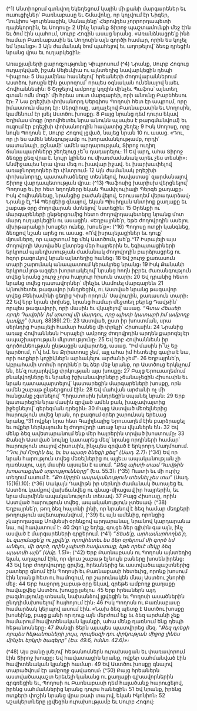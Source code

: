 
(^1) Անտիոքում գտնվող եկեղեցում կային մի քանի մարգարեներ եւ ուսուցիչներ՝ Բառնաբասը եւ Շմավոնը, որ կոչվում
էր Նիգեր, Ղուկիոս Կյուրենացին, Մանայենը՝ Հերովդես չորրորդապետի դայեկորդին, եւ Սողոսը։ 2 Մինչ նրանք Տիրոջ
պաշտամունքի մեջ էին եւ ծոմ էին պահում, Սուրբ Հոգին ասաց նրանց. «Առանձնացրե՛ք ինձ համար Բառնաբասին եւ
Սողոսին այն գործի համար, որին ես կոչել եմ նրանց»։ 3 Այն ժամանակ ծոմ պահելով եւ աղոթելով՝ ձեռք դրեցին նրանց
վրա եւ ուղարկեցին։


Առաքյալների քարոզչությունը Կիպրոսում
(^4) Նրանք, Սուրբ Հոգուց ուղարկված, իջան Սելեւկիա ու այնտեղից նավարկեցին դեպի Կիպրոս։ 5 Սալամինա
հասնելով՝ հրեաների ժողովարաններում Աստծու խոսքն էին քարոզում՝ որպես օգնական ունենալով նաեւ
Հովհաննեսին։ 6 Շրջելով ամբողջ կղզին մինչեւ Պաֆոս՝ այնտեղ գտան ոմն մոգի՝ մի հրեա սուտ մարգարեի, որի անունը
Բարեհեսու էր։ 7 Նա բդեշխի փոխանորդ Սերգիոս Պողոսի հետ էր ապրում, որը իմաստուն մարդ էր։ Սերգիոսը,
աղաչելով Բառնաբասին եւ Սողոսին, կամենում էր լսել Աստծու խոսքը։ 8 Բայց նրանց դեմ դուրս եկավ Եղիմաս մոգը
(որովհետեւ նրա անունն այսպես է թարգմանվում) եւ ուզում էր բդեշխի փոխանորդին հավատից շեղել։ 9 Իսկ Սողոսը,
որը նույն Պողոսն է, Սուրբ Հոգով լցված, նայեց նրան 10 ու ասաց. «Դու, որ լի ես ամեն նենգությամբ ու
խորամանկությամբ, որդի՛ սատանայի, թշնամի՛ ամեն արդարության, Տիրոջ ուղիղ ճանապարհները շեղելուց չե՞ս
դադարելու։ 11 Եվ արդ, ահա Տիրոջ ձեռքը քեզ վրա է. կույր կլինես ու միառժամանակ արեւ չես տեսնի»։ Անմիջապես նրա
վրա մեգ ու խավար իջավ. եւ խարխափելով առաջնորդողներ էր փնտրում։ 12 Այն ժամանակ բդեշխի փոխանորդը,
պատահածները տեսնելով, հավատաց՝ զարմանալով Տիրոջ վարդապետության վրա։
(^13) Պաֆոսից խարիսխ վերցնելով՝ Պողոսը եւ իր հետ եղողները եկան Պամփյուլիայի Պերգե քաղաքը։ Իսկ
Հովհաննեսը, նրանցից բաժանվելով, Երուսաղեմ վերադարձավ։ Նրանք էլ,^14 Պերգեից գնալով, եկան Պիսիդյան Անտիոք
քաղաքը եւ շաբաթ օրը ժողովարան մտնելով՝ նստեցին։ 15 Օրենքի ու մարգարեների ընթերցումից հետո
ժողովրդապետերը նրանց մոտ մարդ ուղարկեցին ու ասացին. «Եղբայրնե՛ր, եթե ժողովրդին ասելու մխիթարանքի
խոսքեր ունեք, խոսե՛ք»։
(^16) Պողոսը ոտքի կանգնեց, ձեռքով նշան արեց ու ասաց. «Ո՛վ իսրայելացիներ եւ դուք՝ մյուսներդ, որ պաշտում եք մեկ
Աստծուն, լսե՛ք.^17 Իսրայելի այս ժողովրդի Աստվածն ընտրեց մեր հայրերին եւ եգիպտացիների երկրում պանդխտության
ժամանակ ժողովրդին բարձրացրեց ու հզոր բազուկով նրան այնտեղից հանեց։ 18 Եվ շուրջ քառասուն տարի շարունակ
անապատում կերակրեց նրանց։ 19 Իսկ Քանանի երկրում յոթ ազգեր խորտակելով՝ նրանց հողն իբրեւ ժառանգություն
տվեց նրանց շուրջ չորս հարյուր հիսուն տարի։ 20 Եվ դրանից հետո նրանց տվեց դատավորներ՝ մինչեւ Սամուել
մարգարեն։ 21 Այնուհետեւ թագավոր խնդրեցին, ու Աստված նրանց թագավոր տվեց Բենիամինի ցեղից Կիսի որդուն՝
Սավուղին, քառասուն տարի։ 22 Եվ երբ նրան փոխեց, նրանց համար մեջտեղ բերեց Դավթին՝ որպես թագավորի, որի
մասին եւ վկայելով՝ ասաց. _“Գտա Հեսսեի որդի Դավթին՝ իմ սրտով մի մարդու, որը պիտի կատարի իմ ամբողջ կամքը”_
(Սաղ. 88(89).21)։ 23 Աստված, ըստ իր խոստման, սրա սերնդից Իսրայելի համար հանեց մի փրկչի՝ Հիսուսին։ 24 Նրանից
առաջ Հովհաննեսն Իսրայելի ամբողջ ժողովրդին արդեն քարոզել էր ապաշխարության մկրտությունը։ 25 Եվ երբ
Հովհաննեսն իր գործունեության ընթացքն ավարտեց, ասաց. “Իմ մասին ի՞նչ եք կարծում, ո՞վ եմ. ես Քրիստոսը չեմ, այլ
ահա իմ հետեւից գալիս է նա, որի ոտքերի կոշիկներն արձակելու արժանի չեմ”։ 26 Եղբայրնե՛ր, Աբրահամի տոհմի
որդինե՛ր եւ ձեր մեջ նրանք, որ Աստծուց երկնչում են, ձե՛զ ուղարկվեց փրկության այս խոսքը։ 27 Բայց Երուսաղեմում
բնակվողները եւ նրանց իշխանավորները չճանաչեցին Հիսուսին եւ նրան դատապարտելով՝ կատարեցին մարգարեների
խոսքը, որն ամեն շաբաթ ընթերցում էին։ 28 Եվ մահվան արժանի ոչ մի հանցանք չգտնելով՝ Պիղատոսին խնդրեցին
սպանել նրան։ 29 Երբ կատարեցին նրա մասին գրված ամեն բան, խաչափայտից իջեցնելով՝ գերեզման դրեցին։ 30 Բայց
Աստված մեռելներից հարություն տվեց նրան, որ բազում օրեր շարունակ երեւաց նրանց,^31 ովքեր նրա հետ Գալիլեայից
Երուսաղեմ էին բարձրացել եւ ովքեր ներկայումս էլ ժողովրդի առաջ նրա վկաներն են։ 32 Եվ մենք ձեզ ավետարանում
ենք մեր հայրերին տրված խոստումը։ 33 Քանզի Աստված նույնը կատարեց մեզ՝ նրանց որդիների համար՝ հարություն
տալով Հիսուսին, ինչպես գրված է երկրորդ Սաղմոսում.
_“Դու իմ Որդին ես,
եւ ես այսօր ծնեցի քեզ” (Սաղ. 2.7)։_
(^34) Եվ որ նրան հարություն տվեց մեռելներից ու այլեւս ապականության չի դառնալու, այդ մասին այսպես է
ասում. _“Ձեզ պիտի տամ Դավթին խոստացված սրբությունները”_ (Ես. 55.3)։
(^35) Ուստի եւ մի ուրիշ տեղում ասում է. _“Քո Սրբին ապականություն տեսնել չես տա”_ (Սաղ. 15(16).10)։
(^36) Սակայն Դավիթն իր սերնդի ժամանակ ծառայեց եւ Աստծու կամքով վախճանվեց ու գնաց-միացավ իր հայրերին,
եւ նրա մարմինն ապականություն տեսավ։ 37 Բայց Հիսուսը, որին Աստված հարություն տվեց, ապականություն չտեսավ։
(^38) Եղբայրնե՛ր, թող ձեզ հայտնի լինի, որ նրանով է ձեզ համար մեղքերի թողություն ավետարանվում, (^39) եւ այն ամենից,
որոնցից չկարողացաք Մովսեսի օրենքով արդարանալ, նրանով կարդարանա նա, ով հավատում է։ 40 Զգո՛ւյշ եղեք, գուցե
ձեր գլխին գա այն, ինչ ասված է մարգարեների գրքերում.
(^41) _“Տեսե՛ք, արհամարհողնե՛ր,
եւ զարմացե՛ք ու չքվե՛ք.
որովհետեւ ես ձեր օրերում մի գործ եմ անելու,
մի գործ, որին չպիտի հավատաք,
եթե որեւէ մեկը ձեզ պատմի այն” (Ամբ. 1.5)»։_
(^42) Երբ Բառնաբասն ու Պողոսն այնտեղից ելան, աղաչում էին, որ մյուս շաբաթ էլ նույն բաները խոսեն իրենց։ 43 Եվ
երբ ժողովուրդը ցրվեց, հրեաներից եւ աստվածապաշտներից շատերը գնում էին Պողոսի եւ Բառնաբասի հետեւից, որոնք
խոսում էին նրանց հետ ու համոզում, որ շարունակեն մնալ Աստծու շնորհի մեջ։ 44 Երբ հաջորդ շաբաթ օրը եկավ, գրեթե
ամբողջ քաղաքը հավաքվեց Աստծու խոսքը լսելու։ 45 Երբ հրեաներն այդ բազմությունը տեսան, նախանձով լցվեցին եւ
Պողոսի ասածներին ընդդիմախոսելով՝ հայհոյում էին։ 46 Իսկ Պողոսն ու Բառնաբասը համարձակ կերպով ասում էին.
«Նախ ձեզ պետք է Աստծու խոսքը խոսեինք, բայց քանի որ դուք այն մերժում եք եւ ձեզ արժանի չեք համարում
հավիտենական կյանքի, ահա մենք դառնում ենք դեպի հեթանոսները։ 47 Քանզի Տերն այսպես պատվիրեց մեզ.
_“Քեզ դրեցի որպես հեթանոսների լույս,
որպեսզի դու փրկության միջոց լինես մինչեւ երկրի ծագերը” (Ես. 49.6, հմմտ. 42.6)»։_


(^48) Այս բանը լսելով՝ հեթանոսներն ուրախացան եւ փառավորում էին Տիրոջ խոսքը։ Եվ հավատացին նրանք, ովքեր
սահմանված էին հավիտենական կյանքի համար։ 49 Եվ Աստծու խոսքը գնալով տարածվում էր ամբողջ գավառում։
(^50) Բայց հրեաներն աստվածապաշտ երեւելի կանանց ու քաղաքի գլխավորներին գրգռեցին եւ, Պողոսի ու Բառնաբասի
դեմ հալածանք հարուցելով, իրենց սահմաններից նրանց դուրս հանեցին։ 51 Եվ նրանք, իրենց ոտքերի փոշին նրանց վրա
թափ տալով, եկան Իկոնիոն։ 52 Աշակերտները լցվեցին ուրախությամբ եւ Սուրբ Հոգով։
